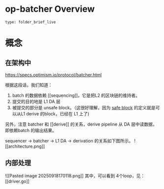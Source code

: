 # op-batcher Overview
 
```ccard
type: folder_brief_live
```
 

# 概念
## 在架构中
https://specs.optimism.io/protocol/batcher.html

根据这段话，我们知道：
1. batch 的数据依赖 [[sequencing]]，它是把L2 的区块链的维持者。
2. 提交的目的地是 L1 DA 层
3. 被提交的部分是 unsafe block。（这很好理解，因为 [safe block](https://specs.optimism.io/glossary.html?highlight=unsafe#safe-l2-block) 的定义就是可以从L1 derive 的block，已经在 L1 上了) 

另外，注意 batcher 和 [[derive]] 的关系，derive pipeline 从 DA 层中读数据，即依赖batch 的输出结果。

sequencer -> batcher -> L1 DA -> derivation 的关系如下图所示。
![[architecture.png]]


## 内部处理
  
![[Pasted image 20250918170118.png]]
其中，可以看到 4个loop，见：[[driver.go]]
